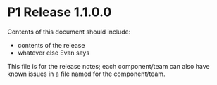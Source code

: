 # P1 Release 1.1.0.0

Contents of this document should include:

- contents of the release
- whatever else Evan says

This file is for the release notes; each component/team can also have known issues in a file named for the component/team.